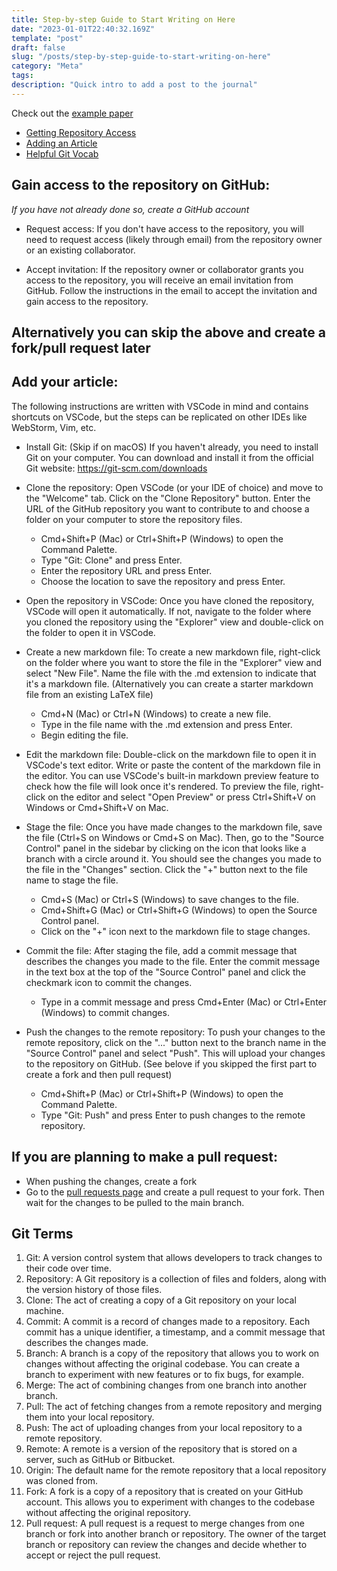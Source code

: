 ```yaml
---
title: Step-by-step Guide to Start Writing on Here
date: "2023-01-01T22:40:32.169Z"
template: "post"
draft: false
slug: "/posts/step-by-step-guide-to-start-writing-on-here"
category: "Meta"
tags:
description: "Quick intro to add a post to the journal"
---
```


Check out the [example paper](http://george.chemmala.com/BrownMathDUG_Research/posts/vectors-over-trivially-regular-hyper-banach-euler-factors)

- [Getting Repository Access](#gain-access-to-the-repository-on-github)
- [Adding an Article](#add-your-article)
- [Helpful Git Vocab](#git-terms)

## Gain access to the repository on GitHub:
*If you have not already done so, create a GitHub account*
- <a name="request-access" style="text-decoration:none">Request access:</a> If you don't have access to the repository, you will need to request access (likely through email) from the repository owner or an existing collaborator. 

- <a name="accept-invitation" style="text-decoration:none">Accept invitation:</a> If the repository owner or collaborator grants you access to the repository, you will receive an email invitation from GitHub. Follow the instructions in the email to accept the invitation and gain access to the repository.

## Alternatively you can skip the above and create a fork/pull request later

## Add your article:
The following instructions are written with VSCode in mind and contains shortcuts on VSCode, but the steps can be replicated on other IDEs like WebStorm, Vim, etc.

- <a name="install-git" style="text-decoration:none">Install Git:</a> (Skip if on macOS) If you haven't already, you need to install Git on your computer. You can download and install it from the official Git website: https://git-scm.com/downloads

- <a name="clone-the-repository" style="text-decoration:none">Clone the repository:</a> Open VSCode (or your IDE of choice) and move to the "Welcome" tab. Click on the "Clone Repository" button. Enter the URL of the GitHub repository you want to contribute to and choose a folder on your computer to store the repository files.

    * Cmd+Shift+P (Mac) or Ctrl+Shift+P (Windows) to open the Command Palette.
    * Type "Git: Clone" and press Enter.
    * Enter the repository URL and press Enter.
    * Choose the location to save the repository and press Enter.

- <a name="open-the-repository-in-vscode" style="text-decoration:none">Open the repository in VSCode:</a> Once you have cloned the repository, VSCode will open it automatically. If not, navigate to the folder where you cloned the repository using the "Explorer" view and double-click on the folder to open it in VSCode.

- <a name="create-a-new-markdown-file" style="text-decoration:none">Create a new markdown file:</a> To create a new markdown file, right-click on the folder where you want to store the file in the "Explorer" view and select "New File". Name the file with the .md extension to indicate that it's a markdown file. (Alternatively you can create a starter markdown file from an existing LaTeX file)

    * Cmd+N (Mac) or Ctrl+N (Windows) to create a new file.
    * Type in the file name with the .md extension and press Enter.
    * Begin editing the file.

- <a name="edit-the-markdown-file" style="text-decoration:none">Edit the markdown file:</a> Double-click on the markdown file to open it in VSCode's text editor. Write or paste the content of the markdown file in the editor. You can use VSCode's built-in markdown preview feature to check how the file will look once it's rendered. To preview the file, right-click on the editor and select "Open Preview" or press Ctrl+Shift+V on Windows or Cmd+Shift+V on Mac.

- <a name="stage-the-file" style="text-decoration:none">Stage the file:</a> Once you have made changes to the markdown file, save the file (Ctrl+S on Windows or Cmd+S on Mac). Then, go to the "Source Control" panel in the sidebar by clicking on the icon that looks like a branch with a circle around it. You should see the changes you made to the file in the "Changes" section. Click the "+" button next to the file name to stage the file.

    * Cmd+S (Mac) or Ctrl+S (Windows) to save changes to the file.
    * Cmd+Shift+G (Mac) or Ctrl+Shift+G (Windows) to open the Source Control panel.
    * Click on the "+" icon next to the markdown file to stage changes.

- <a name="commit-the-file" style="text-decoration:none">Commit the file:</a> After staging the file, add a commit message that describes the changes you made to the file. Enter the commit message in the text box at the top of the "Source Control" panel and click the checkmark icon to commit the changes.

    * Type in a commit message and press Cmd+Enter (Mac) or Ctrl+Enter (Windows) to commit changes.

- <a name="push-the-changes-to-the-remote-repository" style="text-decoration:none">Push the changes to the remote repository:</a> To push your changes to the remote repository, click on the "..." button next to the branch name in the "Source Control" panel and select "Push". This will upload your changes to the repository on GitHub. (See belove if you skipped the first part to create a fork and then pull request)

    * Cmd+Shift+P (Mac) or Ctrl+Shift+P (Windows) to open the Command Palette.
    * Type "Git: Push" and press Enter to push changes to the remote repository.

## If you are planning to make a pull request:
- When pushing the changes, create a fork
- Go to the [pull requests page](https://github.com/Geoc2022/BrownMathDUG_Research/pulls) and create a pull request to your fork. Then wait for the changes to be pulled to the main branch.

## Git Terms
1. <a name="git" style="text-decoration:none">Git:</a> A version control system that allows developers to track changes to their code over time.
2. <a name="repository" style="text-decoration:none">Repository:</a> A Git repository is a collection of files and folders, along with the version history of those files.
3. <a name="clone" style="text-decoration:none">Clone:</a> The act of creating a copy of a Git repository on your local machine.
4. <a name="commit" style="text-decoration:none">Commit:</a> A commit is a record of changes made to a repository. Each commit has a unique identifier, a timestamp, and a commit message that describes the changes made.
5. <a name="branch" style="text-decoration:none">Branch:</a> A branch is a copy of the repository that allows you to work on changes without affecting the original codebase. You can create a branch to experiment with new features or to fix bugs, for example.
6. <a name="merge" style="text-decoration:none">Merge:</a> The act of combining changes from one branch into another branch.
7. <a name="pull" style="text-decoration:none">Pull:</a> The act of fetching changes from a remote repository and merging them into your local repository.
8. <a name="push" style="text-decoration:none">Push:</a> The act of uploading changes from your local repository to a remote repository.
9. <a name="remote" style="text-decoration:none">Remote:</a> A remote is a version of the repository that is stored on a server, such as GitHub or Bitbucket.
10. <a name="origin" style="text-decoration:none">Origin:</a> The default name for the remote repository that a local repository was cloned from.
11. <a name="fork" style="text-decoration:none">Fork:</a> A fork is a copy of a repository that is created on your GitHub account. This allows you to experiment with changes to the codebase without affecting the original repository.
12. <a name="pull-request" style="text-decoration:none">Pull request:</a> A pull request is a request to merge changes from one branch or fork into another branch or repository. The owner of the target branch or repository can review the changes and decide whether to accept or reject the pull request.
